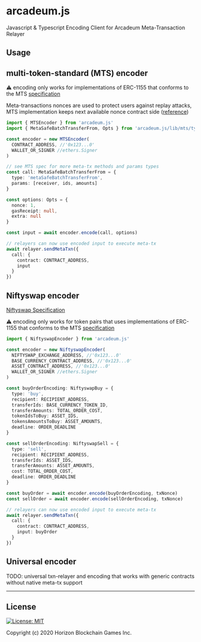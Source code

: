 # arcadeum.js

Javascript &amp; Typescript Encoding Client for Arcadeum Meta-Transaction Relayer

## Usage

## multi-token-standard (MTS) encoder

⚠️ encoding only works for implementations of ERC-1155 that conforms to the MTS [specification](https://github.com/arcadeum/multi-token-standard/blob/master/SPECIFICATIONS.md#meta-transactions)

Meta-transactions nonces are used to protect users against replay attacks, MTS implementation keeps next available nonce contract side ([reference](https://github.com/arcadeum/multi-token-standard/blob/master/SPECIFICATIONS.md#nonce))

```typescript
import { MTSEncoder } from 'arcadeum.js'
import { MetaSafeBatchTransferFrom, Opts } from 'arcadeum.js/lib/mts/types'

const encoder = new MTSEncoder(
  CONTRACT_ADDRESS, //'0x123...0'
  WALLET_OR_SIGNER //ethers.Signer
)

// see MTS spec for more meta-tx methods and params types
const call: MetaSafeBatchTransferFrom = {
  type: 'metaSafeBatchTransferFrom',
  params: [receiver, ids, amounts]
}

const options: Opts = {
  nonce: 1,
  gasReceipt: null,
  extra: null
}

const input = await encoder.encode(call, options)

// relayers can now use encoded input to execute meta-tx
await relayer.sendMetaTxn({
  call: {
    contract: CONTRACT_ADDRESS,
    input
  }
})
```

## Niftyswap encoder

[Niftyswap Specification](https://github.com/arcadeum/niftyswap/blob/master/SPECIFICATIONS.md)

⚠️ encoding only works for token pairs that uses implementations of ERC-1155 that conforms to the MTS
[specification](https://github.com/arcadeum/multi-token-standard/blob/master/SPECIFICATIONS.md#meta-transactions)

```typescript
import { NiftyswapEncoder } from 'arcadeum.js'

const encoder = new NiftyswapEncoder(
  NIFTYSWAP_EXCHANGE_ADDRESS, //'0x123...0'
  BASE_CURRENCY_CONTRACT_ADDRESS, //'0x123...0'
  ASSET_CONTRACT_ADDRESS, //'0x123...0'
  WALLET_OR_SIGNER //ethers.Signer
)

const buyOrderEncoding: NiftyswapBuy = {
  type: 'buy',
  recipient: RECIPIENT_ADDRESS,
  transferIds: BASE_CURRENCY_TOKEN_ID,
  transferAmounts: TOTAL_ORDER_COST,
  tokenIdsToBuy: ASSET_IDS,
  tokensAmountsToBuy: ASSET_AMOUNTS,
  deadline: ORDER_DEADLINE
}

const sellOrderEncoding: NiftyswapSell = {
  type: 'sell',
  recipient: RECIPIENT_ADDRESS,
  transferIds: ASSET_IDS,
  transferAmounts: ASSET_AMOUNTS,
  cost: TOTAL_ORDER_COST,
  deadline: ORDER_DEADLINE
}

const buyOrder = await encoder.encode(buyOrderEncoding, txNonce)
const sellOrder = await encoder.encode(sellOrderEncoding, txNonce)

// relayers can now use encoded input to execute meta-tx
await relayer.sendMetaTxn({
  call: {
    contract: CONTRACT_ADDRESS,
    input: buyOrder
  }
})
```

## Universal encoder

TODO: universal txn-relayer and encoding that works with generic contracts without native meta-tx support


--------------

## License
 [![License: MIT](https://img.shields.io/badge/License-MIT-yellow.svg)](https://opensource.org/licenses/MIT)

Copyright (c) 2020 Horizon Blockchain Games Inc.